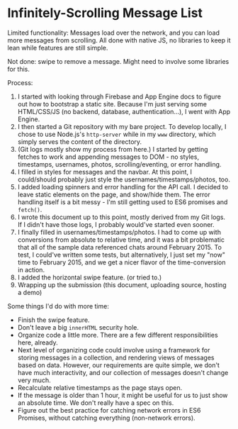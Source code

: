 Infinitely-Scrolling Message List
===

Limited functionality: Messages load over the network, and you can load more messages from scrolling. All done with native JS, no libraries to keep it lean while features are still simple.

Not done: swipe to remove a message. Might need to involve some libraries for this.

Process:
1. I started with looking through Firebase and App Engine docs to figure out how to bootstrap a static site. Because I'm just serving some HTML/CSS/JS (no backend, database, authentication...), I went with App Engine.
2. I then started a Git repository with my bare project. To develop locally, I chose to use Node.js's `http-server` while in my `www` directory, which simply serves the content of the directory.
3. (Git logs mostly show my process from here.) I started by getting fetches to work and appending messages to DOM - no styles, timestamps, usernames, photos, scrolling/eventing, or error handling.
4. I filled in styles for messages and the navbar. At this point, I could/should probably just style the usernames/timestamps/photos, too.
5. I added loading spinners and error handling for the API call. I decided to leave static elements on the page, and show/hide them. The error handling itself is a bit messy - I'm still getting used to ES6 promises and `fetch()`.
6. I wrote this document up to this point, mostly derived from my Git logs. If I didn't have those logs, I probably would've started even sooner.
6. I finally filled in usernames/timestamps/photos. I had to come up with conversions from absolute to relative time, and it was a bit problematic that all of the sample data referenced chats around February 2015. To test, I could've written some tests, but alternatively, I just set my "now" time to February 2015, and we get a nicer flavor of the time-conversion in action.
7. I added the horizontal swipe feature. (or tried to.)
8. Wrapping up the submission (this document, uploading source, hosting a demo)

Some things I'd do with more time:
- Finish the swipe feature.
- Don't leave a big `innerHTML` security hole.
- Organize code a little more. There are a few different responsibilities here, already.
- Next level of organizing code could involve using a framework for storing messages in a collection, and rendering views of messages based on data. However, our requirements are quite simple, we don't have much interactivity, and our collection of messages doesn't change very much.
- Recalculate relative timestamps as the page stays open.
- If the message is older than 1 hour, it might be useful for us to just show an absolute time. We don't really have a spec on this.
- Figure out the best practice for catching network errors in ES6 Promises, without catching everything (non-network errors).
